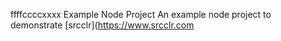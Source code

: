 ffffccccxxxx Example Node Project
An example node project to demonstrate [srcclr](https://www.srcclr.com
